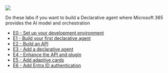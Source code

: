 <div class="cc-lab-toc e-path">
  <img src="/copilot-camp/assets/images/path-icons/E-path-heading.png"></img>
  <div>
    <p>Do these labs if you want to build a Declarative agent where Microsoft 365 provides the AI model and orchestration</p>
    <ul>
      <li><a href="/copilot-camp/pages/extend-m365-copilot/00-prerequisites/">E0 - Set up your development environment</a></li>
      <li><a href="/copilot-camp/pages/extend-m365-copilot/01-declarative-copilot/">E1 - Build your first declarative agent</a></li>
      <li><a href="/copilot-camp/pages/extend-m365-copilot/02-build-the-api/">E2 - Build an API</a></li>
      <li><a href="/copilot-camp/pages/extend-m365-copilot/03-add-declarative-copilot/">E3 - Add a declarative agent</a></li>
      <li><a href="/copilot-camp/pages/extend-m365-copilot/04-enhance-api-plugin/">E4 - Enhance the API and plugin</a></li>
      <li><a href="/copilot-camp/pages/extend-m365-copilot/05-add-adaptive-card/">E5 - Add adaptive cards</a></li>
      <li><a href="/copilot-camp/pages/extend-m365-copilot/06-add-authentication/">E6 - Add Entra ID authentication</a></li>
    </ul>
  </div>
</div>

<script>
(() => {

// This script decorates the table of contents with a "you are here" indicator.
const toc = document.getElementsByClassName('cc-lab-toc');
for (const div of toc) {
    const lis = div.querySelectorAll('li');
    for (const li of lis) {
        const anchor = li.querySelector('a');
        if (location.href.includes(anchor.href)) {
            const span = document.createElement("span");
            span.innerHTML = "YOU&nbsp;ARE&nbsp;HERE";
            li.appendChild(span);
        }
    }    
}
})();
</script>

